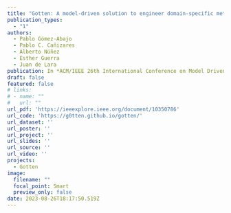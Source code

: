 ```yaml
---
title: "Gotten: A model-driven solution to engineer domain-specific metamorphic testing environments"
publication_types:
  - "1"
authors:
  - Pablo Gómez-Abajo
  - Pablo C. Cañizares
  - Alberto Núñez
  - Esther Guerra
  - Juan de Lara
publication: In *ACM/IEEE 26th International Conference on Model Driven Engineering Languages and Systems (MoDELS 2023)*, Västerås
draft: false
featured: false
# links:
# - name: ""
#   url: ""
url_pdf: 'https://ieeexplore.ieee.org/document/10350786'
url_code: 'https://g0tten.github.io/gotten/'
url_dataset: ''
url_poster: ''
url_project: ''
url_slides: ''
url_source: ''
url_video: ''
projects:
  - Gotten
image:
  filename: ""
  focal_point: Smart
  preview_only: false
date: 2023-08-26T18:17:50.519Z
---
```

